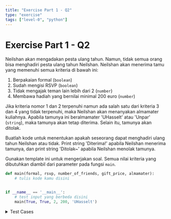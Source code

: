```yaml
---
title: "Exercise Part 1 - Q2"
type: "exercise"
tags: ["level-0", "python"]
---
```


# Exercise Part 1 - Q2

Neilshan akan mengadakan pesta ulang tahun. Namun, tidak semua orang bisa menghadiri pesta ulang tahun Neilshan. Neilshan akan menerima tamu yang memenuhi semua kriteria di bawah ini:

1. Berpakaian formal (`boolean`)
2. Sudah mengisi RSVP (`boolean`)
3. Tidak mengajak teman lain lebih dari 2 (`number`)
4. Membawa hadiah yang bernilai minimal 200 euro (`number`)

Jika kriteria nomor 1 dan 2 terpenuhi namun ada salah satu dari kriteria 3 dan 4 yang tidak terpenuhi, maka Neilshan akan menanyakan almamater kuliahnya. Apabila tamunya ini beralmamater 'UHasselt' atau 'Unpar' (`string`), maka tamunya akan tetap diterima. Selain itu, tamunya akan ditolak.

Buatlah kode untuk menentukan apakah seseorang dapat menghadiri ulang tahun Neilshan atau tidak. Print string 'Diterima!' apabila Neilshan menerima tamunya, dan print string 'Ditolak~' apabila Neilshan menolak tamunya.

Gunakan template ini untuk mengerjakan soal. Semua nilai kriteria yang dibutuhkan diambil dari parameter pada fungsi `main`.

```python
def main(formal, rsvp, number_of_friends, gift_price, almamater):
    # tulis kode kamu disini


if __name__ == '__main__':
    # test input yang berbeda disini
    main(True, True, 2, 200, 'UHasselt')
```

<details>
<summary>Test Cases</summary>

```
Input:
True True 2 200 'UHasselt'

Output:
'Diterima!'
```

```
Input:
True True 2 200 'BSI'

Output:
'Diterima!'
```

```
Input:
True True 2 100 'Unpar'

Output:
'Diterima!'
```

```
Input:
True False 2 200 'Unpar'

Output:
'Ditolak~'
```

```
Input:
True True 5 200 'Unpar'

Output:
'Diterima!'
```

</details>
